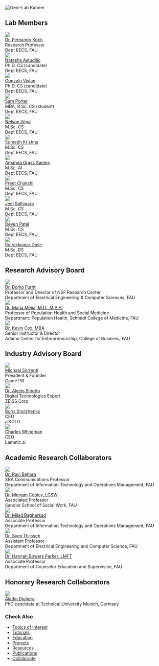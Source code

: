 ![GenI-Lab Banner](http://generativeintelligencelab.ai/images/icons/genilab-banner.png)


## Lab Members

<div class="grid-container" data-columns="3">

  <div class="grid-item person-card">
    <img src="http://generativeintelligencelab.ai/images/people/kochf.jpg">
    <div class="person-name"><a href="https://www.fau.edu/engineering/directory/faculty/koch/">Dr. Fernando Koch</a></div>
    <div class="person-title">Research Professor<br/> Dept EECS, FAU</div>
  </div>

  <div class="grid-item person-card">
    <img src="http://generativeintelligencelab.ai/images/people/nastudillo2024.jpg">
    <div class="person-name"><a href="https://www.linkedin.com/in/natashaastudillo/">Natasha Astudillo</a></div>
    <div class="person-title">Ph.D. CS (candidate)<br/> Dept EECS, FAU</div>
  </div>

  <div class="grid-item person-card">
    <img src="http://generativeintelligencelab.ai/images/people/gvivian2022.jpg">
    <div class="person-name"><a href="https://www.linkedin.com/in/gonvivian/">Gonzalo Vivian</a></div>
    <div class="person-title">Ph.D. CS (candidate)<br/> Dept EECS, FAU</div>
  </div>

  <div class="grid-item person-card">
    <img src="http://generativeintelligencelab.ai/images/people/samanthaport2022.jpg">
    <div class="person-name"><a href="https://www.linkedin.com/in/samporter-cs/">Sam Porter</a></div>
    <div class="person-title">MBA, B.Sc. CS (student)<br/> Dept EECS, FAU</div>
  </div>

  <div class="grid-item person-card">
    <img src="http://generativeintelligencelab.ai/images/people/vegan2023.jpg">
    <div class="person-name"><a href="https://www.linkedin.com/in/nvegamarrero/">Nelson Vega</a></div>
    <div class="person-title">M.Sc. CS<br/> Dept EECS, FAU</div>
  </div>

  <div class="grid-item person-card">
    <img src="http://generativeintelligencelab.ai/images/people/svizarsuyesh2024.jpg">
    <div class="person-name"><a href="https://www.linkedin.com/in/sumedh-vyk/">Sumedh Krishna</a></div>
    <div class="person-title">M.Sc. CS<br/> Dept EECS, FAU</div>
  </div>

  <div class="grid-item person-card">
    <img src="http://generativeintelligencelab.ai/images/people/agrasssantos2023.jpg">
    <div class="person-name"><a href="https://www.linkedin.com/in/amandagrass">Amanda Grass Santos</a></div>
    <div class="person-title">M.Sc. AI<br/> Dept EECS, FAU</div>
  </div>

  <div class="grid-item person-card">
    <img src="http://generativeintelligencelab.ai/images/people/pchokshi2024.jpg">
    <div class="person-name"><a href="https://www.linkedin.com/in/preet-chokshi-6b7096233">Preet Chokshi</a></div>
    <div class="person-title">M.Sc. CS<br/> Dept EECS, FAU</div>
  </div>

  <div class="grid-item person-card">
    <img src="http://generativeintelligencelab.ai/images/people/jsathwara2024.jpg">
    <div class="person-name"><a href="https://www.linkedin.com/in/jeel209/">Jeel Sathwara</a></div>
    <div class="person-title">M.Sc. CS<br/> Dept EECS, FAU</div>
  </div>

  <div class="grid-item person-card">
    <img src="http://generativeintelligencelab.ai/images/people/devenpravink2024.jpg">
    <div class="person-name"><a href="https://www.linkedin.com/in/devenpatel0">Deven Patel</a></div>
    <div class="person-title">M.Sc. CS<br/> Dept EECS, FAU</div>
  </div>

  <div class="grid-item person-card">
    <img src="http://generativeintelligencelab.ai/images/people/rdave2024.jpg">
    <div class="person-name"><a href="https://www.linkedin.com/in/dave-rutvikkumar/">Rutvikkumar Dave</a></div>
    <div class="person-title">M.Sc. DS<br/> Dept EECS, FAU</div>
  </div>

</div>


## Research Advisory Board

<div class="grid-container" data-columns="3">

  <div class="grid-item person-card">
    <img src="http://generativeintelligencelab.ai/images/people/bfurht.jpg">
    <div class="person-name"><a href="https://www.fau.edu/engineering/directory/faculty/furht/">Dr. Borko Furht</a></div>
    <div class="person-title">Professor and Director of NSF Research Center<br/>Department of Electrical Engineering & Computer Sciences, FAU</div>
  </div>

  <div class="grid-item person-card">
    <img src="http://generativeintelligencelab.ai/images/people/mejiam.jpg">
    <div class="person-name"><a href="https://www.fau.edu/medicine/directory/maria-mejia/">Dr. Maria Mejia, M.D., M.P.H.</a></div>
    <div class="person-title">Professor of Population Health and Social Medicine<br/>Department: Population Health, Schmidt College of Medicine, FAU</div>
  </div>

  <div class="grid-item person-card">
    <img src="http://generativeintelligencelab.ai/images/people/kcox24.jpg">
    <div class="person-name"><a href="https://business.fau.edu/faculty-research/faculty-profiles/profile/kcox24.php">Dr. Kevin Cox, MBA</a></div>
    <div class="person-title">Senior Instructor & Director<br/>Adams Center for Entrepreneurship, College of Business, FAU</div>
  </div>

</div>


## Industry Advisory Board

<div class="grid-container" data-columns="3">

  <div class="grid-item person-card">
    <img src="http://generativeintelligencelab.ai/images/people/msorrenti.jpg">
    <div class="person-name"><a href="https://www.linkedin.com/in/mike-sorrenti/?originalSubdomain=ca">Michael Sorrenti</a></div>
    <div class="person-title">President & Founder<br/>Game Pill</div>
  </div>

  <div class="grid-item person-card">
    <img src="http://generativeintelligencelab.ai/images/people/abinotto.jpg">
    <div class="person-name"><a href="https://www.linkedin.com/in/aleciobinotto/?originalSubdomain=de">Dr. Alecio Binotto</a></div>
    <div class="person-title">Digital Technologies Expert<br/>ZEISS Corp</div>
  </div>

  <div class="grid-item person-card">
    <img src="http://generativeintelligencelab.ai/images/people/bshulzhenko.jpg">
    <div class="person-name"><a href="https://www.linkedin.com/in/boris-shulzhenko-94706764">Boris Shulzhenko</a></div>
    <div class="person-title">CEO<br/>aiKOLO</div>
  </div>

  <div class="grid-item person-card">
    <img src="http://generativeintelligencelab.ai/images/people/cwhiteman.jpg">
    <div class="person-name"><a href=" https://www.linkedin.com/in/chuckwhiteman/">Charles Whiteman</a></div>
    <div class="person-title">CEO<br/>Lamatic.ai</div>
  </div>

</div>


## Academic Research Collaborators

<div class="grid-container" data-columns="3">

  <div class="grid-item person-card">
    <img src="http://generativeintelligencelab.ai/images/people/rbehara.jpg">
    <div class="person-name"><a href="https://business.fau.edu/faculty-research/faculty-profiles/profile/rbehara.php">Dr. Ravi Behara</a></div>
    <div class="person-title">SBA Communications Professor<br/>Department of Information Technology and Operations Management, FAU</div>
  </div>

  <div class="grid-item person-card">
    <img src="http://generativeintelligencelab.ai/images/people/cooley.jpg">
    <div class="person-name"><a href="https://www.fau.edu/sw-cj/ssw/faculty-and-staff/people/cooley/">Dr. Morgan Cooley, LCSW</a></div>
    <div class="person-title">Associated Professor<br/>Sandler School of Social Work, FAU</div>
  </div>

  <div class="grid-item person-card">
    <img src="http://generativeintelligencelab.ai/images/people/mbaghersad.jpg">
    <div class="person-name"><a href="https://www.linkedin.com/in/miladbaghersad/">Dr. Milad Baghersad</a></div>
    <div class="person-title">Associate Professor<br/>Department of Information Technology and Operations Management, FAU</div>
  </div>

  <div class="grid-item person-card">
    <img src="http://generativeintelligencelab.ai/images/people/sthijssen.jpg">
    <div class="person-name"><a href="https://www.fau.edu/engineering/directory/faculty/thijssen/">Dr. Sven Thijssen</a></div>
    <div class="person-title">Assistant Professor<br/>Department of Electrical Engineering and Computer Science, FAU</div>
  </div>

  <div class="grid-item person-card">
    <img src="http://generativeintelligencelab.ai/images/people/bowersp.jpg">
    <div class="person-name"><a href="https://www.linkedin.com/in/hannah-bowers-parker-ph-d-lmft-029645121/">Dr. Hannah Bowers Parker, LMFT</a></div>
    <div class="person-title">Associate Professor<br/>Department of Counselor Education and Supervision, FAU</div>
  </div>

</div>


## Honorary Research Collaborators

<div class="grid-container" data-columns="3">

  <div class="grid-item person-card">
    <img src="http://generativeintelligencelab.ai/images/people/adjuhera.jpg">
    <div class="person-name"><a href="https://www.linkedin.com/in/aladindjuhera">Aladin Djuhera</a></div>
    <div class="person-title">PhD candidate at Technical University Munich, Germany</div>
  </div>
</div>


### Check Also

* [Topics of Interest](./projects.md#topics-of-interest)
* [Tutorials](./knowledge.md#tutorials)
* [Education](./knowledge.md#education)
* [Projects](./projects.md)
* [Resources](./projects.md#resources) 
* [Publications](./knowledge.md#publications)
* [Collaborate](./collaborate.md)

